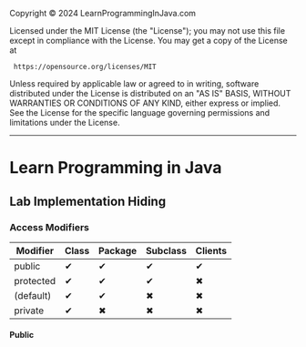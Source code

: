 Copyright © 2024 LearnProgrammingInJava.com

Licensed under the MIT License (the "License"); you may not use this file except
in compliance with the License.
You may get a copy of the License at

     https://opensource.org/licenses/MIT

Unless required by applicable law or agreed to in writing, software distributed
under the License is distributed on an "AS IS" BASIS, WITHOUT WARRANTIES OR
CONDITIONS OF ANY KIND, either express or implied. See the License for the
specific language governing permissions and limitations under the License.

---

# Learn Programming in Java

## Lab Implementation Hiding

### Access Modifiers

| Modifier  | Class | Package | Subclass | Clients |
|-----------|-------|---------|----------|---------|
| public    | ✔     | ✔       | ✔        | ✔       |
| protected | ✔     | ✔       | ✔        | ✖       |
| (default) | ✔     | ✔       | ✖        | ✖       |
| private   | ✔     | ✖       | ✖        | ✖       |

#### Public


